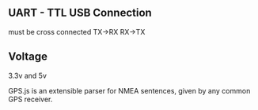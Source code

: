 ## UART - TTL USB Connection
must be cross connected TX->RX  RX->TX

## Voltage
3.3v and 5v


GPS.js is an extensible parser for NMEA sentences, given by any common GPS receiver. 


